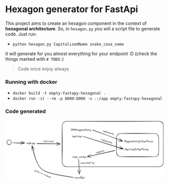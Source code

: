 
# Hexagon generator for FastApi

This project aims to create an hexagon component in the context of **hexagonal architecture**. So, in `hexagon.py` you will a script file to generate code. Just run:

- `python hexagon.py CapitalizedName snake_case_name`

It will generate for you almost everything for your endpoint :D (check the things marked with `# TODO:`)

> Code once enjoy always

### Running with docker

- `docker build -t empty-fastapy-hexagonal .`
- `docker run -it --rm -p 8000:8000 -v .:/app empty-fastapy-hexagonal`

### Code generated

![hexagonal](hexagonal.png)